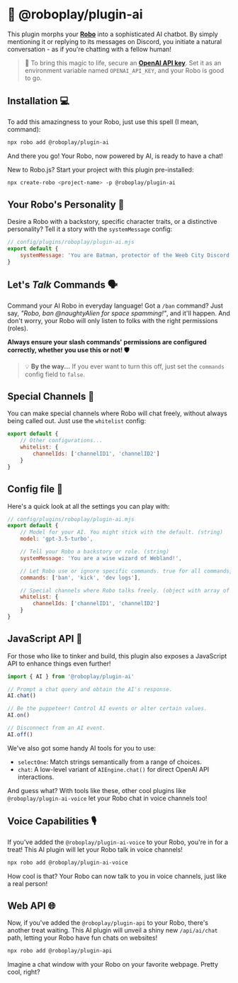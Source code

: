 # 🚀 @roboplay/plugin-ai

This plugin morphs your **[Robo](https://github.com/Wave-Play/robo.js)** into a sophisticated AI chatbot. By simply mentioning it or replying to its messages on Discord, you initiate a natural conversation - as if you're chatting with a fellow human!

> 🔑 To bring this magic to life, secure an **[OpenAI API key](https://openai.com/)**. Set it as an environment variable named `OPENAI_API_KEY`, and your Robo is good to go.

## Installation 💻

To add this amazingness to your Robo, just use this spell (I mean, command):

```bash
npx robo add @roboplay/plugin-ai
```

And there you go! Your Robo, now powered by AI, is ready to have a chat!

New to Robo.js? Start your project with this plugin pre-installed:

```bash
npx create-robo <project-name> -p @roboplay/plugin-ai
```

## Your Robo's Personality 🧬

Desire a Robo with a backstory, specific character traits, or a distinctive personality? Tell it a story with the `systemMessage` config:

```js
// config/plugins/roboplay/plugin-ai.mjs
export default {
	systemMessage: 'You are Batman, protector of the Weeb City Discord server.'
}
```

## Let's _Talk_ Commands 🗣️

Command your AI Robo in everyday language! Got a `/ban` command? Just say, _"Robo, ban @naughtyAlien for space spamming!"_, and it'll happen. And don't worry, your Robo will only listen to folks with the right permissions (roles).

**Always ensure your slash commands' permissions are configured correctly, whether you use this or not! 🛡️**

> 💡 **By the way...** If you ever want to turn this off, just set the `commands` config field to `false`.

## Special Channels 📜

You can make special channels where Robo will chat freely, without always being called out. Just use the `whitelist` config:

```js
export default {
	// Other configurations...
	whitelist: {
		channelIds: ['channelID1', 'channelID2']
	}
}
```

## Config file 🧠

Here's a quick look at all the settings you can play with:

```js
// config/plugins/roboplay/plugin-ai.mjs
export default {
	// Model for your AI. You might stick with the default. (string)
	model: 'gpt-3.5-turbo',

	// Tell your Robo a backstory or role. (string)
	systemMessage: 'You are a wise wizard of Webland!',

	// Let Robo use or ignore specific commands. true for all commands, false for no commands, array for only specific commands. (boolean or string array)
	commands: ['ban', 'kick', 'dev logs'],

	// Special channels where Robo talks freely. (object with array of string IDs)
	whitelist: {
		channelIds: ['channelID1', 'channelID2']
	}
}
```

## JavaScript API 🧰

For those who like to tinker and build, this plugin also exposes a JavaScript API to enhance things even further!

```js
import { AI } from '@roboplay/plugin-ai'

// Prompt a chat query and obtain the AI's response.
AI.chat()

// Be the puppeteer! Control AI events or alter certain values.
AI.on()

// Disconnect from an AI event.
AI.off()
```

We've also got some handy AI tools for you to use:

- `selectOne`: Match strings semantically from a range of choices.
- `chat`: A low-level variant of `AIEngine.chat()` for direct OpenAI API interactions.

And guess what? With tools like these, other cool plugins like `@roboplay/plugin-ai-voice` let your Robo chat in voice channels too!

## Voice Capabilities 🎙️

If you've added the `@roboplay/plugin-ai-voice` to your Robo, you're in for a treat! This AI plugin will let your Robo talk in voice channels!

```bash
npx robo add @roboplay/plugin-ai-voice
```

How cool is that? Your Robo can now talk to you in voice channels, just like a real person!

## Web API 🌐

Now, if you've added the `@roboplay/plugin-api` to your Robo, there's another treat waiting. This AI plugin will unveil a shiny new `/api/ai/chat` path, letting your Robo have fun chats on websites!

```bash
npx robo add @roboplay/plugin-api
```

Imagine a chat window with your Robo on your favorite webpage. Pretty cool, right?
